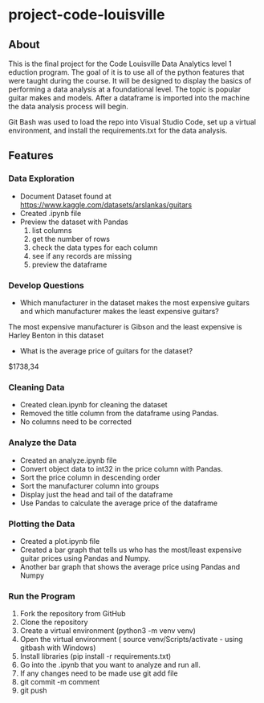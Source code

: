 # **project-code-louisville**

##  **About**

This is the final project for the Code Louisville Data Analytics level 1 eduction program.  The goal of it is to use all of the python features that were taught during the course. It will be designed to display the basics of performing a data analysis at a foundational level. The topic is popular guitar makes and models. After a dataframe is imported into the machine the data analysis process will begin.

Git Bash was used to load the repo into Visual Studio Code, set up a virtual environment, and install the requirements.txt for the data analysis.


## **Features**

### **Data Exploration**

-  Document Dataset found at https://www.kaggle.com/datasets/arslankas/guitars
-  Created .ipynb file
-  Preview the dataset with Pandas
    1. list columns
    2. get the number of rows
    3. check the data types for each column
    4. see if any records are missing
    5. preview the dataframe

    


### **Develop Questions**

-  Which manufacturer in the dataset makes the most expensive guitars and which manufacturer makes the least expensive guitars? 

 The most expensive manufacturer is Gibson and the least expensive is Harley Benton in this dataset


-  What is the average price of guitars for the dataset?  

$1738,34


### **Cleaning Data**

-  Created clean.ipynb for cleaning the dataset 
-  Removed the title column from the dataframe using Pandas.
-  No columns need to be corrected

### **Analyze the Data**

-  Created an analyze.ipynb file
-  Convert object data to int32 in the price column with Pandas.
-  Sort the price column in descending order
-  Sort the manufacturer column into groups
-  Display just the head and tail of the dataframe
-  Use Pandas to calculate the average price of the dataframe

### **Plotting the Data**

-  Created a plot.ipynb file
-  Created a bar graph that tells us who has the most/least expensive guitar prices using Pandas and Numpy.
-  Another bar graph that shows the average price using Pandas and Numpy


### **Run the Program**

1. Fork the repository from GitHub
2. Clone the repository
3. Create a virtual environment (python3 -m venv venv)
4. Open the virtual environment ( source venv/Scripts/activate - using gitbash with Windows)
5. Install libraries (pip install -r requirements.txt)
6. Go into the .ipynb that you want to analyze and run all.
7. If any changes need to be made use git add file
8. git commit -m comment
9. git push





